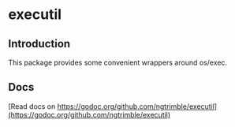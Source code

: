 # executil

## Introduction

This package provides some convenient wrappers around os/exec.

## Docs

[Read docs on https://godoc.org/github.com/ngtrimble/executil](https://godoc.org/github.com/ngtrimble/executil)
